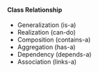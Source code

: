

#### Class Relationship
 * Generalization (is-a)
 * Realization (can-do)
 * Composition (contains-a)
 * Aggregation (has-a)
 * Dependency (depends-a)
 * Association (links-a)